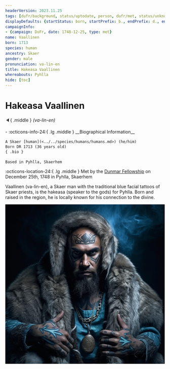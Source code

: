 ```yaml
---
headerVersion: 2023.11.25
tags: [dufr/background, status/uptodate, person, dufr/met, status/unknown]
displayDefaults: {startStatus: born, startPrefix: b., endPrefix: d., endStatus: died}
campaignInfo:
- {campaign: DuFr, date: 1748-12-25, type: met}
name: Vaallinen
born: 1713
species: human
ancestry: Skaer
gender: male
pronunciation: va-lin-en
title: Hakeasa Vaallinen
whereabouts: Pyhlla
hide: [toc]
---
```


# Hakeasa Vaallinen
:speaker:{ .middle } *(va-lin-en)*  
<div class="grid cards ext-narrow-margin ext-one-column" markdown>
- :octicons-info-24:{ .lg .middle } __Biographical Information__

    A Skaer [human](<../../species/humans/humans.md>) (he/him)  
    Born DR 1713 (36 years old)  
    { .bio }

    Based in Pyhlla, Skaerhem
</div>



:octicons-location-24:{ .lg .middle } Met by the [Dunmar Fellowship](<../pcs/dunmar-fellowship/dunmar-fellowship.md>) on December 25th, 1748 in Pyhlla, Skaerhem  


Vaallinen (va-lin-en), a Skaer man with the traditional blue facial tattoos of Skaer priests, is the hakeasa (speaker to the gods) for Pyhlla. Born and raised in the region, he is locally known for his connection to the divine. 

![Vaallinen](../../assets/vaallinen.png)